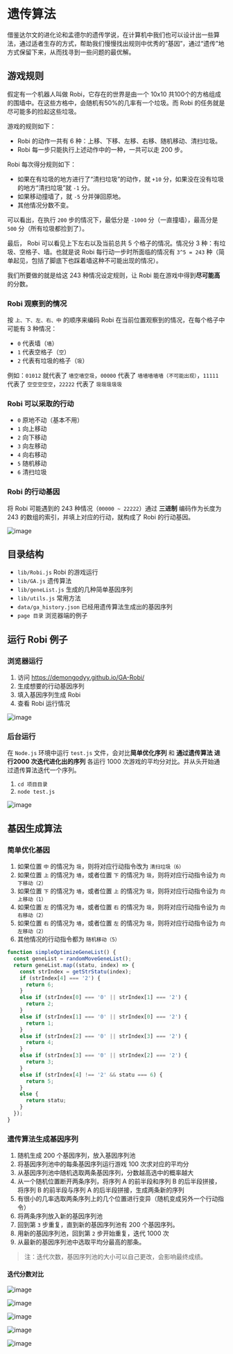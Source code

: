 # 遗传算法
借鉴达尔文的进化论和孟德尔的遗传学说，在计算机中我们也可以设计出一些算法，通过适者生存的方式，帮助我们慢慢找出规则中优秀的“基因”，通过“遗传”地方式保留下来，从而找寻到一些问题的最优解。

## 游戏规则
假定有一个机器人叫做 Robi，它存在的世界是由一个 10x10 共100个的方格组成的围墙中。在这些方格中，会随机有50%的几率有一个垃圾。而 Robi 的任务就是尽可能多的捡起这些垃圾。

游戏的规则如下：
- Robi 的动作一共有 6 种：上移、下移、左移、右移、随机移动、清扫垃圾。
- Robi 每一步只能执行上述动作中的一种，一共可以走 200 步。

Robi 每次得分规则如下：
- 如果在有垃圾的地方进行了“清扫垃圾”的动作，就 `+10` 分，如果没在没有垃圾的地方“清扫垃圾”就 `-1` 分。
- 如果移动撞墙了，就 `-5` 分并弹回原地。
- 其他情况分数不变。

可以看出，在执行 `200` 步的情况下，最低分是 `-1000` 分（一直撞墙），最高分是 `500` 分（所有垃圾都捡到了）。

最后， Robi 可以看见上下左右以及当前总共 5 个格子的情况。情况分 3 种：有垃圾、空格子、墙。也就是说 Robi 每行动一步时所面临的情况有 `3^5 = 243`  种（简单起见，包括了脚底下也踩着墙这种不可能出现的情况）。

我们所要做的就是给这 243 种情况设定规则，让 Robi 能在游戏中得到**尽可能高**的分数。

### Robi 观察到的情况
按 `上、下、左、右、中` 的顺序来编码 Robi 在当前位置观察到的情况，在每个格子中可能有 3 种情况：
- `0` 代表墙（`墙`）
- `1` 代表空格子（`空`）
- `2` 代表有垃圾的格子（`圾`）

例如：`01012` 就代表了 `墙空墙空圾`，`00000` 代表了 `墙墙墙墙墙（不可能出现）`，`11111` 代表了 `空空空空空`，`22222` 代表了 `圾圾圾圾圾` 

### Robi 可以采取的行动
- `0` 原地不动（基本不用）
- `1` 向上移动
- `2` 向下移动
- `3` 向左移动
- `4` 向右移动
- `5` 随机移动
- `6` 清扫垃圾

### Robi 的行动基因
将 Robi 可能遇到的 243 种情况（`00000 ~ 22222`）通过 **三进制** 编码作为长度为 243 的数组的索引，并填上对应的行动，就构成了 Robi 的行动基因。

![image](https://user-images.githubusercontent.com/17036920/102896428-53209600-44a1-11eb-9423-2ceb5d2dba76.png)

## 目录结构

- `lib/Robi.js` Robi 的游戏运行
- `lib/GA.js` 遗传算法
- `lib/geneList.js` 生成的几种简单基因序列
- `lib/utils.js` 常用方法
- `data/ga_history.json` 已经用遗传算法生成出的基因序列
- `page 目录` 浏览器端的例子

## 运行 Robi 例子
### 浏览器运行
1. 访问 https://demongodyy.github.io/GA-Robi/
2. 生成想要的行动基因序列
3. 填入基因序列生成 Robi
4. 查看 Robi 运行情况

![image](https://user-images.githubusercontent.com/17036920/102896944-3769bf80-44a2-11eb-8e72-d049b0efaa82.png)

### 后台运行
在 `Node.js` 环境中运行 `test.js` 文件，会对比**简单优化序列** 和 **通过遗传算法 进行2000 次迭代进化出的序列** 各运行 1000 次游戏的平均分对比。并从头开始通过遗传算法迭代一个序列。

1. `cd 项目目录`
2. `node test.js`

![image](https://user-images.githubusercontent.com/17036920/102898230-2621b280-44a4-11eb-899e-fd87bee1f331.png)

## 基因生成算法
### 简单优化基因

1. 如果位置 `中` 的情况为 `圾`，则将对应行动指令改为 `清扫垃圾（6）`
2. 如果位置 `上` 的情况为 `墙`，或者位置 `下` 的情况为 `圾`，则将对应行动指令设为 `向下移动（2）`
3. 如果位置 `下` 的情况为 `墙`，或者位置 `上` 的情况为 `圾`，则将对应行动指令设为 `向上移动（1）`
4. 如果位置 `左` 的情况为 `墙`，或者位置 `右` 的情况为 `圾`，则将对应行动指令设为 `向右移动（2）`
5. 如果位置 `右` 的情况为 `墙`，或者位置 `左` 的情况为 `圾`，则将对应行动指令设为 `向左移动（2）`
6. 其他情况的行动指令都为 `随机移动（5）`

``` javascript
function simpleOptimizeGeneList() {
  const geneList = randomMoveGeneList();
  return geneList.map((statu, index) => {
    const strIndex = getStrStatu(index);
    if (strIndex[4] === '2') {
      return 6;
    }
    else if (strIndex[0] === '0' || strIndex[1] === '2') {
      return 2;
    }
    else if (strIndex[1] === '0' || strIndex[0] === '2') {
      return 1;
    }
    else if (strIndex[2] === '0' || strIndex[3] === '2') {
      return 4;
    }
    else if (strIndex[3] === '0' || strIndex[2] === '2') {
      return 3;
    }
    else if (strIndex[4] !== '2' && statu === 6) {
      return 5;
    }
    else {
      return statu;
    }
  });
}
```

### 遗传算法生成基因序列

1. 随机生成 200 个基因序列，放入基因序列池
2. 将基因序列池中的每条基因序列运行游戏 100 次求对应的平均分
3. 从基因序列池中随机选取两条基因序列，分数越高选中的概率越大
4. 从一个随机位置断开两条序列，将序列 A 的前半段和序列 B 的后半段拼接，将序列 B 的前半段与序列 A 的后半段拼接，生成两条新的序列
5. 有很小的几率选取两条序列上的几个位置进行变异（随机变成另外一个行动指令）
6. 将两条序列放入新的基因序列池
7. 回到第 `3` 步重复，直到新的基因序列池有 200 个基因序列。
8. 用新的基因序列池，回到第 `2` 步开始重复，迭代 1000 次
9. 从最新的基因序列池中选取平均分最高的那条。

> 注：迭代次数，基因序列池的大小可以自己更改，会影响最终成绩。


#### 迭代分数对比
![image](https://user-images.githubusercontent.com/17036920/102899250-9aa92100-44a5-11eb-8642-e726f5ad9b6c.png)

![image](https://user-images.githubusercontent.com/17036920/102899263-9da41180-44a5-11eb-893d-6c181eeae555.png)

![image](https://user-images.githubusercontent.com/17036920/102899270-a09f0200-44a5-11eb-8356-44f2ce97bb76.png)

![image](https://user-images.githubusercontent.com/17036920/102899275-a268c580-44a5-11eb-9648-91c74c991807.png)

![image](https://user-images.githubusercontent.com/17036920/102899396-c88e6580-44a5-11eb-8b4d-349ab863e60f.png)
